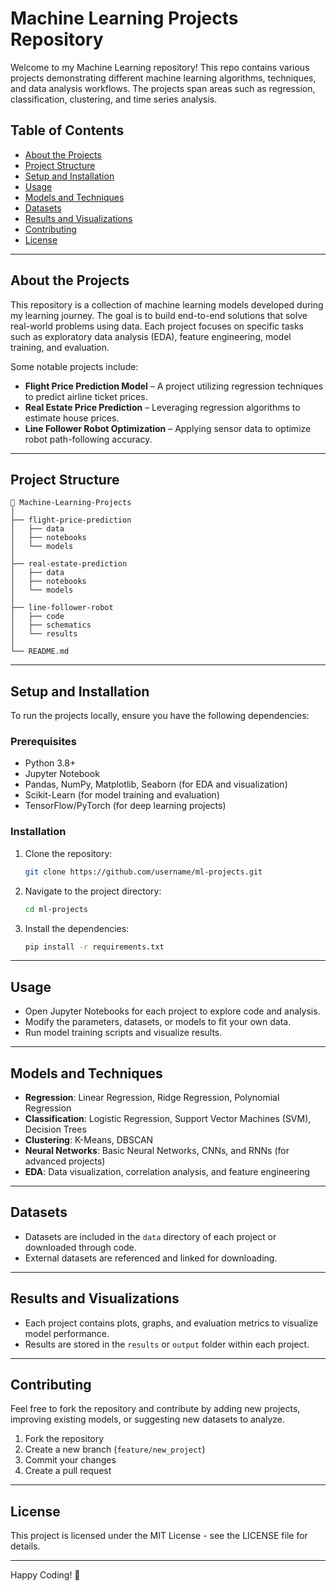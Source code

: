 # Machine Learning Projects Repository

Welcome to my Machine Learning repository! This repo contains various projects demonstrating different machine learning algorithms, techniques, and data analysis workflows. The projects span areas such as regression, classification, clustering, and time series analysis.

## Table of Contents
- [About the Projects](#about-the-projects)
- [Project Structure](#project-structure)
- [Setup and Installation](#setup-and-installation)
- [Usage](#usage)
- [Models and Techniques](#models-and-techniques)
- [Datasets](#datasets)
- [Results and Visualizations](#results-and-visualizations)
- [Contributing](#contributing)
- [License](#license)

---

## About the Projects
This repository is a collection of machine learning models developed during my learning journey. The goal is to build end-to-end solutions that solve real-world problems using data. Each project focuses on specific tasks such as exploratory data analysis (EDA), feature engineering, model training, and evaluation.

Some notable projects include:
- **Flight Price Prediction Model** – A project utilizing regression techniques to predict airline ticket prices.
- **Real Estate Price Prediction** – Leveraging regression algorithms to estimate house prices.
- **Line Follower Robot Optimization** – Applying sensor data to optimize robot path-following accuracy.

---

## Project Structure
```
📂 Machine-Learning-Projects
│
├── flight-price-prediction
│   ├── data
│   ├── notebooks
│   └── models
│
├── real-estate-prediction
│   ├── data
│   ├── notebooks
│   └── models
│
├── line-follower-robot
│   ├── code
│   ├── schematics
│   └── results
│
└── README.md
```

---

## Setup and Installation
To run the projects locally, ensure you have the following dependencies:

### Prerequisites
- Python 3.8+
- Jupyter Notebook
- Pandas, NumPy, Matplotlib, Seaborn (for EDA and visualization)
- Scikit-Learn (for model training and evaluation)
- TensorFlow/PyTorch (for deep learning projects)

### Installation
1. Clone the repository:
   ```bash
   git clone https://github.com/username/ml-projects.git
   ```
2. Navigate to the project directory:
   ```bash
   cd ml-projects
   ```
3. Install the dependencies:
   ```bash
   pip install -r requirements.txt
   ```

---

## Usage
- Open Jupyter Notebooks for each project to explore code and analysis.
- Modify the parameters, datasets, or models to fit your own data.
- Run model training scripts and visualize results.

---

## Models and Techniques
- **Regression**: Linear Regression, Ridge Regression, Polynomial Regression
- **Classification**: Logistic Regression, Support Vector Machines (SVM), Decision Trees
- **Clustering**: K-Means, DBSCAN
- **Neural Networks**: Basic Neural Networks, CNNs, and RNNs (for advanced projects)
- **EDA**: Data visualization, correlation analysis, and feature engineering

---

## Datasets
- Datasets are included in the `data` directory of each project or downloaded through code.
- External datasets are referenced and linked for downloading.

---

## Results and Visualizations
- Each project contains plots, graphs, and evaluation metrics to visualize model performance.
- Results are stored in the `results` or `output` folder within each project.

---

## Contributing
Feel free to fork the repository and contribute by adding new projects, improving existing models, or suggesting new datasets to analyze.

1. Fork the repository
2. Create a new branch (`feature/new_project`)
3. Commit your changes
4. Create a pull request

---

## License
This project is licensed under the MIT License - see the LICENSE file for details.

---

Happy Coding! 🚀

